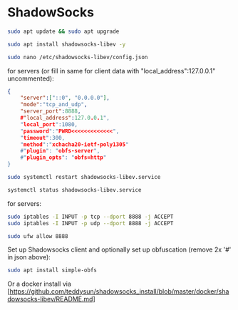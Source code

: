 # ShadowSocks

```bash
sudo apt update && sudo apt upgrade
```
```bash
sudo apt install shadowsocks-libev -y
```
```bash
sudo nano /etc/shadowsocks-libev/config.json
```
for servers (or fill in same for client data with "local_address":127.0.0.1" uncommented):
```json
{
    "server":["::0", "0.0.0.0"],
    "mode":"tcp_and_udp",
    "server_port":8888,
    #"local_address":127.0.0.1",
    "local_port":1080,
    "password":"PWRD<<<<<<<<<<<<<",
    "timeout":300,
    "method":"xchacha20-ietf-poly1305"
    #"plugin": "obfs-server",
    #"plugin_opts": "obfs=http"
}
```
```bash
sudo systemctl restart shadowsocks-libev.service
```
```bash
systemctl status shadowsocks-libev.service
```
for servers:
```bash
sudo iptables -I INPUT -p tcp --dport 8888 -j ACCEPT
sudo iptables -I INPUT -p udp --dport 8888 -j ACCEPT
```
```bash
sudo ufw allow 8888
```
Set up Shadowsocks client and optionally set up obfuscation (remove 2x '#' in json above):
```bash
sudo apt install simple-obfs
```

Or a docker install via [https://github.com/teddysun/shadowsocks_install/blob/master/docker/shadowsocks-libev/README.md]
